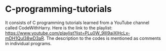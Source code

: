 # C-programming-tutorials
It consists of C programming tutorials learned from a YouTube channel called CodeWithHarry. Here is the link to the playlist: https://www.youtube.com/playlist?list=PLu0W_9lII9aiXlHcLx-mDH1Qul38wD3aR. The description to the codes is mentioned as comments in individual programs.
